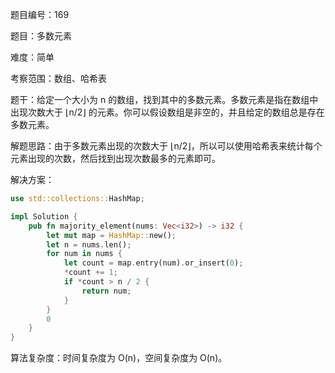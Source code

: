 题目编号：169

题目：多数元素

难度：简单

考察范围：数组、哈希表

题干：给定一个大小为 n 的数组，找到其中的多数元素。多数元素是指在数组中出现次数大于 ⌊n/2⌋ 的元素。你可以假设数组是非空的，并且给定的数组总是存在多数元素。

解题思路：由于多数元素出现的次数大于 ⌊n/2⌋，所以可以使用哈希表来统计每个元素出现的次数，然后找到出现次数最多的元素即可。

解决方案：

```rust
use std::collections::HashMap;

impl Solution {
    pub fn majority_element(nums: Vec<i32>) -> i32 {
        let mut map = HashMap::new();
        let n = nums.len();
        for num in nums {
            let count = map.entry(num).or_insert(0);
            *count += 1;
            if *count > n / 2 {
                return num;
            }
        }
        0
    }
}
```

算法复杂度：时间复杂度为 O(n)，空间复杂度为 O(n)。